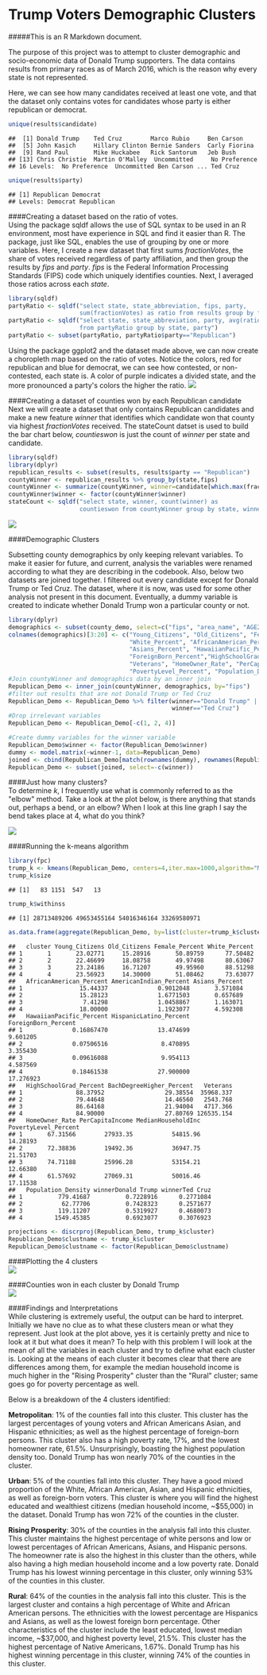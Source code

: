 # Trump Voters Demographic Clusters



#####This is an R Markdown document. 

The purpose of this project was to attempt to cluster demographic and socio-economic data of Donald Trump supporters. The data contains results from primary races as of March 2016, which is the reason why every state is not represented. 



Here, we can see how many candidates received at least one vote, and that the dataset only contains votes for candidates whose party is either republican or democrat.

```r
unique(results$candidate)
```

```
##  [1] Donald Trump    Ted Cruz        Marco Rubio     Ben Carson     
##  [5] John Kasich     Hillary Clinton Bernie Sanders  Carly Fiorina  
##  [9] Rand Paul       Mike Huckabee   Rick Santorum   Jeb Bush       
## [13] Chris Christie  Martin O'Malley  Uncommitted     No Preference 
## 16 Levels:  No Preference  Uncommitted Ben Carson ... Ted Cruz
```

```r
unique(results$party)
```

```
## [1] Republican Democrat  
## Levels: Democrat Republican
```

####Creating a dataset based on the ratio of votes.  
Using the package sqldf allows the use of SQL syntax to be used in an R environment, most have experience in SQL and find it easier than R. The package, just like SQL, enables the use of grouping by one or more variables. Here, I create a new dataset that first sums _fractionVotes_, the share of votes received regardless of party affiliation, and then group the results by _fips_ and _party_. _fips_ is the Federal Information Processing Standards (FIPS) code which uniquely identifies counties. Next, I averaged those ratios across each _state_.

```r
library(sqldf)
partyRatio <- sqldf("select state, state_abbreviation, fips, party, 
                    sum(fractionVotes) as ratio from results group by fips, party")
partyRatio <- sqldf("select state, state_abbreviation, party, avg(ratio) as republican_ratio
                    from partyRatio group by state, party")
partyRatio <- subset(partyRatio, partyRatio$party=="Republican")
```

Using the package ggplot2 and the dataset made above, we can now create a choropleth map based on the ratio of votes. Notice the colors, red for republican and blue for democrat, we can see how contested, or non-contested, each state is. A color of purple indicates a divided state, and the more pronounced a party's colors the higher the ratio.
![](Trump_Clusters_files/figure-html/ggplot-1.png)<!-- -->

####Creating a dataset of counties won by each Republican candidate  
Next we will create a dataset that only contains Republican candidates and make a new feature _winner_ that identifies which candidate won that county via highest _fractionVotes_ received. The stateCount datset is used to build the bar chart below, _countieswon_ is just the count of _winner_ per state and candidate.

```r
library(sqldf)
library(dplyr)
republican_results <- subset(results, results$party == "Republican")
countyWinner <- republican_results %>% group_by(state,fips)
countyWinner <- summarize(countyWinner, winner=candidate[which.max(fractionVotes)])
countyWinner$winner <- factor(countyWinner$winner)
stateCount <- sqldf("select state, winner, count(winner) as 
                    countieswon from countyWinner group by state, winner")
```

![](Trump_Clusters_files/figure-html/bar-1.png)<!-- -->

####Demographic Clusters  

Subsetting county demographics by only keeping relevant variables. To make it easier for future, and current, analysis the variables were renamed according to what they are describing in the codebook. Also, below two datasets are joined together. I filtered out every candidate except for Donald Trump or Ted Cruz. The dataset, where it is now, was used for some other analysis not present in this document. Eventually, a dummy variable is created to indicate whether Donald Trump won a particular county or not. 

```r
library(dplyr)
demographics <- subset(county_demo, select=c("fips", "area_name", "AGE295214", "AGE775214", "SEX255214",                                                    "RHI125214", "RHI225214", "RHI325214", "RHI425214",                                                            "RHI525214", "RHI725214", "POP645213", "EDU635213",                                                            "EDU685213", "VET605213", "HSG445213", "INC910213",                                                            "INC110213", "PVY020213", "POP060210"))
colnames(demographics)[3:20] <- c("Young_Citizens", "Old_Citizens", "Female_Percent",
                                  "White_Percent", "AfricanAmerican_Percent", "AmericanIndian_Percent",
                                  "Asians_Percent", "HawaiianPacific_Percent", "HispanicLatino_Percent", 
                                  "ForeignBorn_Percent","HighSchoolGrad_Percent","BachDegreeHigher_Percent",
                                  "Veterans", "HomeOwner_Rate", "PerCapitaIncome", "MedianHouseholdInc", 
                                  "PovertyLevel_Percent", "Population_Density")
#Join countyWinner and demographics data by an inner join
Republican_Demo <- inner_join(countyWinner, demographics, by="fips")
#filter out results that are not Donald Trump or Ted Cruz
Republican_Demo <- Republican_Demo %>% filter(winner=="Donald Trump" | 
                                              winner=="Ted Cruz")
#Drop irrelevant variables
Republican_Demo <- Republican_Demo[-c(1, 2, 4)]

#Create dummy variables for the winner variable
Republican_Demo$winner <- factor(Republican_Demo$winner)
dummy <- model.matrix(~winner-1, data=Republican_Demo)
joined <- cbind(Republican_Demo[match(rownames(dummy), rownames(Republican_Demo)),], dummy)
Republican_Demo <- subset(joined, select=-c(winner))
```

####Just how many clusters?  
To determine _k_, I frequently use what is commonly referred to as the "elbow" method. Take a look at the plot below, is there anything that stands out, perhaps a bend, or an elbow? When I look at this line graph I say the bend takes place at 4, what do you think?  

![](Trump_Clusters_files/figure-html/elbow-1.png)<!-- -->

####Running the k-means algorithm  

```r
library(fpc)
trump_k <- kmeans(Republican_Demo, centers=4,iter.max=1000,algorithm="MacQueen")
trump_k$size
```

```
## [1]   83 1151  547   13
```

```r
trump_k$withinss
```

```
## [1] 28713489206 49653455164 54016346164 33269580971
```

```r
as.data.frame(aggregate(Republican_Demo, by=list(cluster=trump_k$cluster), FUN=mean))
```

```
##   cluster Young_Citizens Old_Citizens Female_Percent White_Percent
## 1       1       23.02771     15.28916       50.89759      77.50482
## 2       2       22.46699     18.08758       49.97498      80.63067
## 3       3       23.24186     16.71207       49.95960      88.51298
## 4       4       23.56923     14.30000       51.08462      73.63077
##   AfricanAmerican_Percent AmericanIndian_Percent Asians_Percent
## 1                15.44337              0.9012048       3.571084
## 2                15.28123              1.6771503       0.657689
## 3                 7.41298              1.0458867       1.163071
## 4                18.00000              1.1923077       4.592308
##   HawaiianPacific_Percent HispanicLatino_Percent ForeignBorn_Percent
## 1              0.16867470              13.474699            9.601205
## 2              0.07506516               8.470895            3.355430
## 3              0.09616088               9.954113            4.587569
## 4              0.18461538              27.900000           17.276923
##   HighSchoolGrad_Percent BachDegreeHigher_Percent   Veterans
## 1               88.37952                 29.38554  35968.337
## 2               79.44648                 14.46560   2543.768
## 3               86.64168                 21.94004   4717.366
## 4               84.90000                 27.80769 126535.154
##   HomeOwner_Rate PerCapitaIncome MedianHouseholdInc PovertyLevel_Percent
## 1       67.31566        27933.35           54815.96             14.28193
## 2       72.38836        19492.36           36947.75             21.51703
## 3       74.71188        25996.28           53154.21             12.66380
## 4       61.57692        27069.31           50016.46             17.11538
##   Population_Density winnerDonald Trump winnerTed Cruz
## 1          779.41687          0.7228916      0.2771084
## 2           62.77706          0.7428323      0.2571677
## 3          119.11207          0.5319927      0.4680073
## 4         1549.45385          0.6923077      0.3076923
```

```r
projections <- discrproj(Republican_Demo, trump_k$cluster)
Republican_Demo$clustname <- trump_k$cluster
Republican_Demo$clustname <- factor(Republican_Demo$clustname)
```

####Plotting the 4 clusters  
![](Trump_Clusters_files/figure-html/clusters-1.png)<!-- -->

####Counties won in each cluster by Donald Trump  
![](Trump_Clusters_files/figure-html/unnamed-chunk-3-1.png)<!-- -->

####Findings and Interpretations  
While clustering is extremely useful, the output can be hard to interpret. Initially we have
no clue as to what these clusters mean or what they represent. Just look at the plot above,
yes it is certainly pretty and nice to look at it but what does it mean? To help with this
problem I will look at the mean of all the variables in each cluster and try to define what
each cluster is. Looking at the means of each cluster it becomes clear that there are
differences among them, for example the median household income is much higher in the
"Rising Prosperity" cluster than the "Rural" cluster; same goes go for poverty percentage
as well.

Below is a breakdown of the 4 clusters identified:  

**Metropolitan**: 1% of the counties fall into this cluster. This cluster has the largest
percentages of young voters and African Americans Asian, and Hispanic ethnicities; as
well as the highest percentage of foreign-born persons. This cluster also has a high
poverty rate, 17%, and the lowest homeowner rate, 61.5%. Unsurprisingly, boasting the
highest population density too. Donald Trump has won nearly 70% of the counties in the
cluster.  

**Urban**: 5% of the counties fall into this cluster. They have a good mixed proportion of
the White, African American, Asian, and Hispanic ethnicities, as well as foreign-born
voters. This cluster is where you will find the highest educated and wealthiest citizens
(median household income, ~$55,000) in the dataset. Donald Trump has won 72% of the
counties in the cluster.  

**Rising Prosperity**: 30% of the counties in the analysis fall into this cluster. This cluster
maintains the highest percentage of white persons and low or lowest percentages of
African Americans, Asians, and Hispanic persons. The homeowner rate is also the
highest in this cluster than the others, while also having a high median household income
and a low poverty rate. Donald Trump has his lowest winning percentage in this cluster,
only winning 53% of the counties in this cluster.  

**Rural**: 64% of the counties in the analysis fall into this cluster. This is the largest cluster
and contains a high percentage of White and African American persons. The ethnicities
with the lowest percentage are Hispanics and Asians, as well as the lowest foreign born
percentage. Other characteristics of the cluster include the least educated, lowest median
income, ~$37,000, and highest poverty level, 21.5%. This cluster has the highest
percentage of Native Americans, 1.67%. Donald Trump has his highest winning
percentage in this cluster, winning 74% of the counties in this cluster.  
